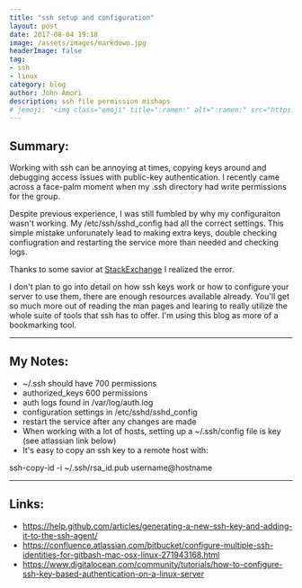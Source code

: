```yaml
---
title: "ssh setup and configuration"
layout: post
date: 2017-08-04 19:18
image: /assets/images/markdown.jpg
headerImage: false
tag:
- ssh
- linux
category: blog
author: John Amori
description: ssh file permission mishaps
# jemoji: '<img class="emoji" title=":ramen:" alt=":ramen:" src="https://assets.github.com/images/icons/emoji/unicode/1f35c.png" height="20" width="20" align="absmiddle">'
---
```


## Summary:

 Working with ssh can be annoying at times, copying keys around and debugging access issues with public-key authentication.
 I recently came across a face-palm moment when my .ssh directory had write permissions for the group. 
 
Despite previous experience, I was still fumbled by why my configuraiton wasn't working. My /etc/ssh/sshd_config had all the correct settings. This simple mistake unforunately lead to making extra keys, double checking confiugration and restarting the service more than needed and checking logs.
 
 Thanks to some savior at [StackExchange](https://unix.stackexchange.com/questions/351847/ssh-public-key-not-working-for-specific-user) I realized the error.
 
 I don't plan to go into detail on how ssh keys work or how to configure your server to use them, there are enough resources available already. You'll get so much more out of reading the man pages and learing to really utilize the whole suite of tools that ssh has to offer. I'm using this blog as more of a bookmarking tool. 
 
---
 
 ## My Notes:
 
 * ~/.ssh should have 700 permissions
 * authorized_keys 600 permissions
 * auth logs found in /var/log/auth.log
 * configuration settings in /etc/sshd/sshd_config
 * restart the service after any changes are made
 * When working with a lot of hosts, setting up a ~/.ssh/config file is key (see atlassian link below)
 * It's easy to copy an ssh key to a remote host with:
 
 ssh-copy-id -i ~/.ssh/rsa_id.pub username@hostname

---
 ## Links:
 
 * <https://help.github.com/articles/generating-a-new-ssh-key-and-adding-it-to-the-ssh-agent/>
 * <https://confluence.atlassian.com/bitbucket/configure-multiple-ssh-identities-for-gitbash-mac-osx-linux-271943168.html>
 * <https://www.digitalocean.com/community/tutorials/how-to-configure-ssh-key-based-authentication-on-a-linux-server>

 
 
